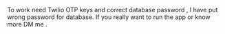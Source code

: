 To work need Twilio OTP keys and correct database password  , I have put wrong password for database.
If you really want to run the app or know more DM me .
